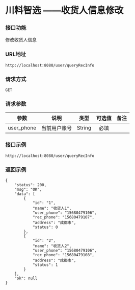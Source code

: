 # 川料智选 ——收货人信息修改

### 接口功能

修改收货人信息

### URL地址

```
http://localhost:8080/user/queryRecInfo
```

### 请求方式

`GET`

### 请求参数

|   参数    |   说明   |     类型      | 可选值 |     备注     |
| :-------: | :------: | :-----------: | :----: | :----------: |
| user_phone | 当前用户账号 |    String     |  必填  |   |

### 接口示例

```
http://localhost:8080/user/queryRecInfo
```



### 返回示例

```
{
    "status": 200,
    "msg": "OK",
    "data": [
        {
            "id": "1",
            "name": "收货人1",
            "user_phone": "15680479106",
            "rec_phone": "15680479107",
            "address": "成都市",
            "status": 0
        },
        {
            "id": "2",
            "name": "收货人2",
            "user_phone": "15680479106",
            "rec_phone": "15680479108",
            "address": "成都市",
            "status": 1
        }
    ],
    "ok": null
}
```

